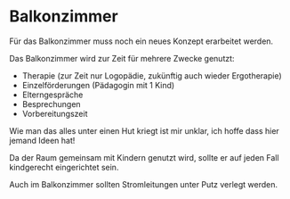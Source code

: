 # Balkonzimmer

Für das Balkonzimmer muss noch ein neues Konzept erarbeitet werden.

Das Balkonzimmer wird zur Zeit für mehrere Zwecke genutzt:

- Therapie (zur Zeit nur Logopädie, zukünftig auch wieder Ergotherapie)
- Einzelförderungen (Pädagogin mit 1 Kind)
- Elterngespräche
- Besprechungen
- Vorbereitungszeit

Wie man das alles unter einen Hut kriegt ist mir unklar, ich hoffe dass hier jemand Ideen hat!

Da der Raum gemeinsam mit Kindern genutzt wird, sollte er auf jeden Fall kindgerecht eingerichtet sein.

Auch im Balkonzimmer sollten Stromleitungen unter Putz verlegt werden.